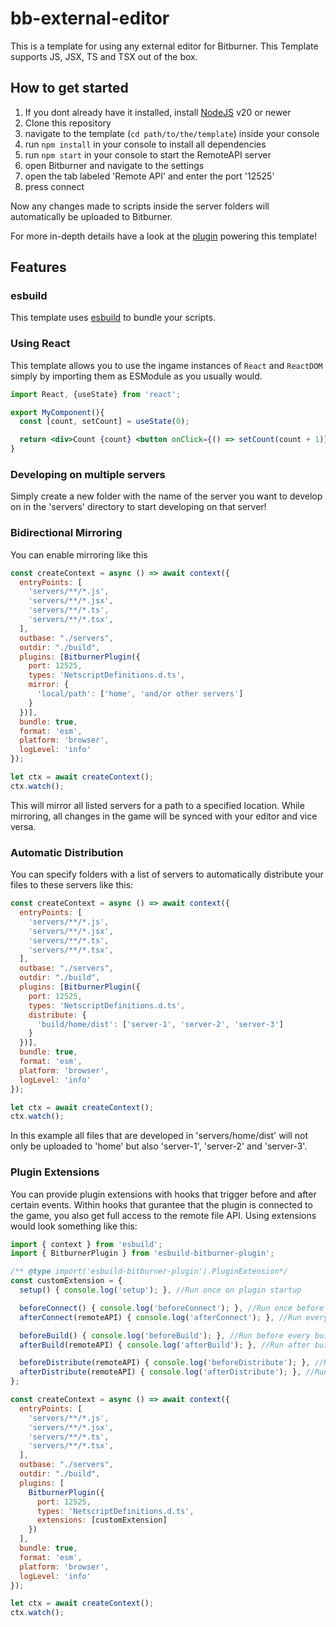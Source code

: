 # bb-external-editor

This is a template for using any external editor for Bitburner. This Template supports JS, JSX, TS and TSX out of the box.

## How to get started

1. If you dont already have it installed, install [NodeJS](https://nodejs.org) v20 or newer
1. Clone this repository
1. navigate to the template (`cd path/to/the/template`) inside your console
1. run `npm install` in your console to install all dependencies
1. run `npm start` in your console to start the RemoteAPI server
1. open Bitburner and navigate to the settings
1. open the tab labeled 'Remote API' and enter the port '12525'
1. press connect

Now any changes made to scripts inside the server folders will automatically be uploaded to Bitburner.

For more in-depth details have a look at the [plugin](https://github.com/NilsRamstoeck/esbuild-bitburner-plugin) powering this template!

## Features

### esbuild

This template uses [esbuild](https://esbuild.github.io/) to bundle your scripts.

### Using React

This template allows you to use the ingame instances of `React` and `ReactDOM` simply by importing them as ESModule as you usually would.

```jsx
import React, {useState} from 'react';

export MyComponent(){
  const [count, setCount] = useState(0);

  return <div>Count {count} <button onClick={() => setCount(count + 1)}>Add to count</button></div>;
}

```

### Developing on multiple servers

Simply create a new folder with the name of the server you want to develop on in the 'servers' directory to start developing on that server!

### Bidirectional Mirroring

You can enable mirroring like this  

```js
const createContext = async () => await context({
  entryPoints: [
    'servers/**/*.js',
    'servers/**/*.jsx',
    'servers/**/*.ts',
    'servers/**/*.tsx',
  ],
  outbase: "./servers",
  outdir: "./build",
  plugins: [BitburnerPlugin({
    port: 12525,
    types: 'NetscriptDefinitions.d.ts',
    mirror: {
      'local/path': ['home', 'and/or other servers']
    }
  })],
  bundle: true,
  format: 'esm',
  platform: 'browser',
  logLevel: 'info'
});

let ctx = await createContext();
ctx.watch();
```

This will mirror all listed servers for a path to a specified location.
While mirroring, all changes in the game will be synced with your editor and vice versa.

### Automatic Distribution

You can specify folders with a list of servers to automatically distribute your files to these servers like this:

```js
const createContext = async () => await context({
  entryPoints: [
    'servers/**/*.js',
    'servers/**/*.jsx',
    'servers/**/*.ts',
    'servers/**/*.tsx',
  ],
  outbase: "./servers",
  outdir: "./build",
  plugins: [BitburnerPlugin({
    port: 12525,
    types: 'NetscriptDefinitions.d.ts',
    distribute: {
      'build/home/dist': ['server-1', 'server-2', 'server-3']
    }
  })],
  bundle: true,
  format: 'esm',
  platform: 'browser',
  logLevel: 'info'
});

let ctx = await createContext();
ctx.watch();

```

In this example all files that are developed in 'servers/home/dist' will not only be uploaded to 'home' but also 'server-1', 'server-2' and 'server-3'.

### Plugin Extensions

You can provide plugin extensions with hooks that trigger before and after certain events. Within hooks that gurantee that the plugin is connected to the game, you also get full access to the remote file API. Using extensions would look something like this:

```js
import { context } from 'esbuild';
import { BitburnerPlugin } from 'esbuild-bitburner-plugin';

/** @type import('esbuild-bitburner-plugin').PluginExtension*/
const customExtension = {
  setup() { console.log('setup'); }, //Run once on plugin startup

  beforeConnect() { console.log('beforeConnect'); }, //Run once before the game connects
  afterConnect(remoteAPI) { console.log('afterConnect'); }, //Run every time after the game (re)connects

  beforeBuild() { console.log('beforeBuild'); }, //Run before every build process
  afterBuild(remoteAPI) { console.log('afterBuild'); }, //Run after build results have been uploaded into the game

  beforeDistribute(remoteAPI) { console.log('beforeDistribute'); }, //Run before distribution begins
  afterDistribute(remoteAPI) { console.log('afterDistribute'); }, //Run after files have been distributed
};

const createContext = async () => await context({
  entryPoints: [
    'servers/**/*.js',
    'servers/**/*.jsx',
    'servers/**/*.ts',
    'servers/**/*.tsx',
  ],
  outbase: "./servers",
  outdir: "./build",
  plugins: [
    BitburnerPlugin({
      port: 12525,
      types: 'NetscriptDefinitions.d.ts',
      extensions: [customExtension]
    })
  ],
  bundle: true,
  format: 'esm',
  platform: 'browser',
  logLevel: 'info'
});

let ctx = await createContext();
ctx.watch();

```
